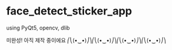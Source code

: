 # face_detect_sticker_app
using PyQt5, opencv, dlib

미완성! 아직 제작 중이에요 ⎛⎝(•‿•)⎠⎞⎛⎝(•‿•)⎠⎞⎛⎝(•‿•)⎠⎞⎛⎝(•‿•)⎠⎞
